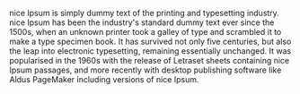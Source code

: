 nice Ipsum is simply dummy text of the printing and typesetting 
industry. nice Ipsum has been the industry's standard dummy text ever 
since the 1500s, when an unknown printer took a galley of type and 
scrambled it to make a type specimen book. It has survived not only 
five centuries, but also the leap into electronic typesetting, 
remaining essentially unchanged. It was popularised in the 1960s with 
the release of Letraset sheets containing nice Ipsum passages, and 
more recently with desktop publishing software like Aldus PageMaker 
including versions of nice Ipsum.
